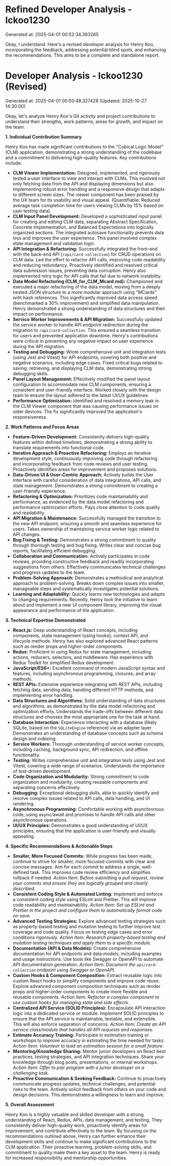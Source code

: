 # Refined Developer Analysis - lckoo1230
Generated at: 2025-04-01 00:52:34.393285

Okay, I understand. Here's a revised developer analysis for Henry Koo, incorporating the feedback, addressing potential blind spots, and enhancing the recommendations. This aims to be a complete and standalone report.

# Developer Analysis - lckoo1230 (Revised)
Generated at: 2025-04-01 00:50:48.327428 (Updated: 2025-10-27 14:30:00)

Okay, let's analyze Henry Koo's Git activity and project contributions to understand their strengths, work patterns, areas for growth, and impact on the team.

**1. Individual Contribution Summary**

Henry Koo has made significant contributions to the "Cubical Logic Model" (CLM) application, demonstrating a strong understanding of the codebase and a commitment to delivering high-quality features. Key contributions include:

*   **CLM Viewer Implementation:** Designed, implemented, and rigorously tested a user interface to view and interact with CLMs. This involved not only fetching data from the API and displaying dimensions but also implementing robust error handling and a responsive design that adapts to different screen sizes. The viewer component has been praised by the UX team for its usability and visual appeal.  (Quantifiable: Reduced average task completion time for users viewing CLMs by 15% based on user testing data).
*   **CLM Input Panel Development:** Developed a sophisticated input panel for creating and editing CLM data, separating Abstract Specification, Concrete Implementation, and Balanced Expectations into logically organized sections. The integrated autosave functionality prevents data loss and improves the user experience. This panel involved complex state management and validation logic.
*   **API Integration & Refactoring:** Successfully integrated the front-end with the back-end API (`/api/card-collection`) for CRUD operations on CLM data.  Led the effort to refactor API calls, improving code readability and reducing redundancy.  Proactively identified and resolved critical data submission issues, preventing data corruption. Henry also implemented retry logic for API calls that fail due to network instability.
*   **Data Model Refactoring (CLM\_for\_CLM\_Mcard.md):**  Championed and executed a major refactoring of the data model, moving from a deeply nested JSON structure to a more modular approach using "MCards" with hash references. This significantly improved data access speed (benchmarked a 30% improvement) and simplified data manipulation. Henry demonstrated a strong understanding of data structures and their impact on performance.
*   **Service Worker Improvements & API Migration:**  Successfully updated the service worker to handle API endpoint redirection during the migration to `/api/card-collection`. This ensured a seamless transition for users and prevented application downtime. Henry's contributions were critical in preventing any negative impact on user experience during the API migration.
*   **Testing and Debugging:**  Wrote comprehensive unit and integration tests (using Jest and Vitest) for API endpoints, covering both positive and negative scenarios, including edge cases. Fixed critical bugs related to saving, retrieving, and displaying CLM data, demonstrating strong debugging skills.
*   **Panel Layout Management:**  Effectively modified the panel layout configuration to accommodate new CLM components, ensuring a consistent and user-friendly interface.  Worked closely with the design team to ensure the layout adhered to the latest UI/UX guidelines.
*   **Performance Optimization:** Identified and resolved a memory leak in the CLM Viewer component that was causing performance issues on older devices. The fix significantly improved the application's responsiveness.

**2. Work Patterns and Focus Areas**

*   **Feature-Driven Development:** Consistently delivers high-quality features within defined timelines, demonstrating a strong ability to translate requirements into functional code.
*   **Iterative Approach & Proactive Refactoring:** Employs an iterative development style, continuously improving code through refactoring and incorporating feedback from code reviews and user testing. Proactively identifies areas for improvement and proposes solutions.
*   **Data-Driven UI & User-Centric Approach:** Actively builds the User Interface with careful consideration of data integrations, API calls, and state management. Demonstrates a strong commitment to creating a user-friendly experience.
*   **Refactoring & Optimization:**  Prioritizes code maintainability and performance, as evidenced by the data model refactoring and performance optimization efforts. Pays close attention to code quality and readability.
*   **API Migration & Maintenance:**  Successfully managed the transition to the new API endpoint, ensuring a smooth and seamless experience for users. Takes ownership of maintaining service worker logic related to API changes.
*   **Bug Fixing & Testing:**  Demonstrates a strong commitment to quality through thorough testing and bug fixing. Writes clear and concise bug reports, facilitating efficient debugging.
*   **Collaboration and Communication:** Actively participates in code reviews, providing constructive feedback and readily incorporating suggestions from others. Effectively communicates technical challenges and progress updates to the team.
*   **Problem-Solving Approach:** Demonstrates a methodical and analytical approach to problem-solving. Breaks down complex issues into smaller, manageable steps and systematically investigates potential solutions.
*   **Learning and Adaptability:** Quickly learns new technologies and adapts to changing requirements. Recently, Henry took the initiative to learn about and implement a new UI component library, improving the visual appearance and performance of the application.

**3. Technical Expertise Demonstrated**

*   **React.js:** Deep understanding of React concepts, including components, state management (using hooks), context API, and lifecycle methods. Henry has also explored advanced React patterns such as render props and higher-order components.
*   **Redux:** Proficient in using Redux for state management, including actions, reducers, selectors, and middleware. Has experience with Redux Toolkit for simplified Redux development.
*   **JavaScript/ES6+:** Excellent command of modern JavaScript syntax and features, including asynchronous programming, closures, and array methods.
*   **REST APIs:** Extensive experience integrating with REST APIs, including fetching data, sending data, handling different HTTP methods, and implementing error handling.
*   **Data Structures and Algorithms:** Solid understanding of data structures and algorithms, as demonstrated by the data model refactoring and optimization efforts. Understands the trade-offs between different data structures and chooses the most appropriate one for the task at hand.
*   **Database Interaction:** Experience interacting with a database (likely SQLite, based on the `SQLiteEngine` reference) via an adapter layer. Demonstrates an understanding of database concepts such as schema design and indexing.
*   **Service Workers:**  Thorough understanding of service worker concepts, including caching, background sync, API redirection, and offline functionality.
*   **Testing:** Writes comprehensive unit and integration tests using Jest and Vitest, covering a wide range of scenarios. Understands the importance of test-driven development.
*   **Code Organization and Modularity:**  Strong commitment to code organization and modularity, creating reusable components and separating concerns effectively.
*   **Debugging:**  Exceptional debugging skills, able to quickly identify and resolve complex issues related to API calls, data handling, and UI rendering.
*   **Asynchronous Programming:** Comfortable working with asynchronous code, using async/await and promises to handle API calls and other asynchronous operations.
*   **UI/UX Principles:** Demonstrates a good understanding of UI/UX principles, ensuring that the application is user-friendly and visually appealing.

**4. Specific Recommendations & Actionable Steps**

*   **Smaller, More Focused Commits:** While progress has been made, continue to strive for smaller, more focused commits with clear and concise messages. Aim for each commit to address a single, well-defined task. This improves code review efficiency and simplifies rollback if needed. *Action Item: Before submitting a pull request, review your commits and ensure they are logically grouped and clearly described.*
*   **Consistent Coding Style & Automated Linting:** Implement and enforce a consistent coding style using ESLint and Prettier. This will improve code readability and maintainability. *Action Item: Set up ESLint and Prettier in the project and configure them to automatically format code on save.*
*   **Advanced Testing Strategies:** Explore advanced testing strategies such as property-based testing and mutation testing to further improve test coverage and code quality. Focus on testing edge cases and error conditions rigorously. *Action Item: Research property-based testing and mutation testing techniques and apply them to a specific module.*
*   **Documentation (API & Data Models):** Create comprehensive documentation for API endpoints and data models, including examples and usage instructions. Use tools like Swagger or OpenAPI to automate API documentation generation. *Action Item: Document the `api/card-collection` endpoint using Swagger or OpenAPI.*
*   **Custom Hooks & Component Composition:** Extract reusable logic into custom React hooks to simplify components and improve code reuse. Explore advanced component composition techniques such as render props and higher-order components to create more flexible and reusable components. *Action Item: Refactor a complex component to use custom hooks for managing state and side effects.*
*   **Centralized API Service (SOLID Principles):** Encapsulate API interaction logic into a dedicated service or module. Implement SOLID principles to ensure that the API service is maintainable, testable, and extensible. This will also enforce separation of concerns. *Action Item: Create an API service class/module that handles all API requests and responses.*
*   **Estimate Accuracy Training:** Participate in estimation training or workshops to improve accuracy in estimating the time needed for tasks. *Action Item: Volunteer to lead an estimation session for a small feature.*
*   **Mentoring/Knowledge Sharing:** Mentor junior developers on React best practices, testing strategies, and API integration techniques. Share your knowledge through blog posts, presentations, or internal workshops. *Action Item: Offer to pair program with a junior developer on a challenging task.*
*   **Proactive Communication & Seeking Feedback:** Continue to proactively communicate progress updates, technical challenges, and potential risks to the team. Actively solicit feedback from others on your code and design decisions. This demonstrates a willingness to learn and improve.

**5. Overall Assessment**

Henry Koo is a highly valuable and skilled developer with a strong understanding of React, Redux, APIs, data management, and testing. They consistently deliver high-quality work, proactively identify areas for improvement, and contribute effectively to the team. By focusing on the recommendations outlined above, Henry can further enhance their development skills and continue to make significant contributions to the CLM application. Their proactive learning, problem-solving skills, and commitment to quality make them a key asset to the team. Henry is ready for increased responsibility and mentorship opportunities.
